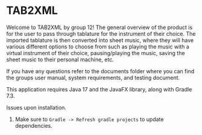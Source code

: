 # TAB2XML
Welcome to TAB2XML by group 12! The general overview of the product is for the user to pass through tablature for the instrument of their choice. The imported tablature is then converted into sheet music, where they will have various different options to choose from such as playing the music with a virtual instrument of their choice, pausing/playing the music, saving the sheet music to their personal machine, etc. 

If you have any questions refer to the documents folder where you can find the groups user manual, system requirements, and testing document. 

This application requires Java 17 and the JavaFX library, along with Gradle 7.3. 


Issues upon installation. 
1. Make sure to `Gradle -> Refresh gradle projects` to update dependencies.
